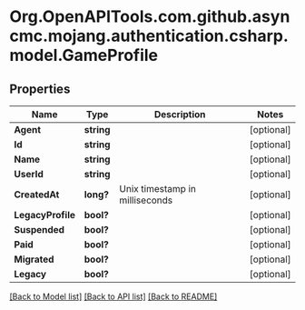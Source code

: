 # Org.OpenAPITools.com.github.asyncmc.mojang.authentication.csharp.model.GameProfile
## Properties

Name | Type | Description | Notes
------------ | ------------- | ------------- | -------------
**Agent** | **string** |  | [optional] 
**Id** | **string** |  | [optional] 
**Name** | **string** |  | [optional] 
**UserId** | **string** |  | [optional] 
**CreatedAt** | **long?** | Unix timestamp in milliseconds | [optional] 
**LegacyProfile** | **bool?** |  | [optional] 
**Suspended** | **bool?** |  | [optional] 
**Paid** | **bool?** |  | [optional] 
**Migrated** | **bool?** |  | [optional] 
**Legacy** | **bool?** |  | [optional] 

[[Back to Model list]](../README.md#documentation-for-models) [[Back to API list]](../README.md#documentation-for-api-endpoints) [[Back to README]](../README.md)


